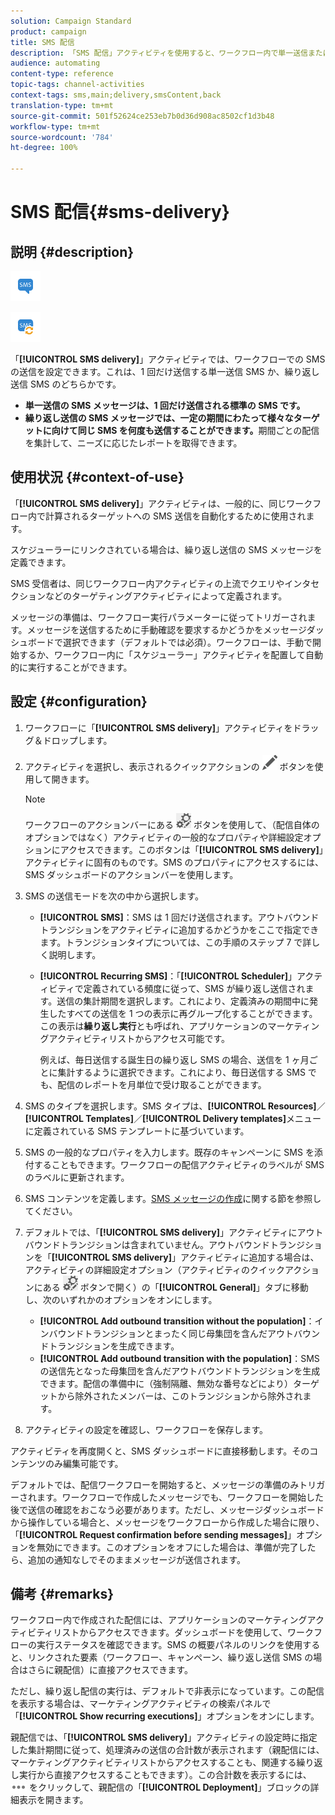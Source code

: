 ```yaml
---
solution: Campaign Standard
product: campaign
title: SMS 配信
description: 「SMS 配信」アクティビティを使用すると、ワークフロー内で単一送信または繰り返し送信の SMS を設定することができます。
audience: automating
content-type: reference
topic-tags: channel-activities
context-tags: sms,main;delivery,smsContent,back
translation-type: tm+mt
source-git-commit: 501f52624ce253eb7b0d36d908ac8502cf1d3b48
workflow-type: tm+mt
source-wordcount: '784'
ht-degree: 100%

---
```



# SMS 配信{#sms-delivery}

## 説明 {#description}

![](assets/sms.png)

![](assets/recurrentsms.png)

「**[!UICONTROL SMS delivery]**」アクティビティでは、ワークフローでの SMS の送信を設定できます。これは、1 回だけ送信する単一送信 SMS か、繰り返し送信 SMS のどちらかです。

* **単一送信の SMS メッセージは、1 回だけ送信される標準の SMS です。**
* **繰り返し送信の SMS メッセージでは、一定の期間にわたって様々なターゲットに向けて同じ SMS を何度も送信することができます。**&#x200B;期間ごとの配信を集計して、ニーズに応じたレポートを取得できます。

## 使用状況 {#context-of-use}

「**[!UICONTROL SMS delivery]**」アクティビティは、一般的に、同じワークフロー内で計算されるターゲットへの SMS 送信を自動化するために使用されます。

スケジューラーにリンクされている場合は、繰り返し送信の SMS メッセージを定義できます。

SMS 受信者は、同じワークフロー内アクティビティの上流でクエリやインタセクションなどのターゲティングアクティビティによって定義されます。

メッセージの準備は、ワークフロー実行パラメーターに従ってトリガーされます。メッセージを送信するために手動確認を要求するかどうかをメッセージダッシュボードで選択できます（デフォルトでは必須）。ワークフローは、手動で開始するか、ワークフロー内に「スケジューラー」アクティビティを配置して自動的に実行することができます。

## 設定 {#configuration}

1. ワークフローに「**[!UICONTROL SMS delivery]**」アクティビティをドラッグ＆ドロップします。
1. アクティビティを選択し、表示されるクイックアクションの ![](assets/edit_darkgrey-24px.png) ボタンを使用して開きます。

   >[!NOTE]
   >
   >ワークフローのアクションバーにある ![](assets/dlv_activity_params-24px.png) ボタンを使用して、（配信自体のオプションではなく）アクティビティの一般的なプロパティや詳細設定オプションにアクセスできます。このボタンは「**[!UICONTROL SMS delivery]**」アクティビティに固有のものです。SMS のプロパティにアクセスするには、SMS ダッシュボードのアクションバーを使用します。

1. SMS の送信モードを次の中から選択します。

   * **[!UICONTROL SMS]**：SMS は 1 回だけ送信されます。アウトバウンドトランジションをアクティビティに追加するかどうかをここで指定できます。トランジションタイプについては、この手順のステップ 7 で詳しく説明します。
   * **[!UICONTROL Recurring SMS]**：「**[!UICONTROL Scheduler]**」アクティビティで定義されている頻度に従って、SMS が繰り返し送信されます。送信の集計期間を選択します。これにより、定義済みの期間中に発生したすべての送信を 1 つの表示に再グループ化することができます。この表示は&#x200B;**繰り返し実行**&#x200B;とも呼ばれ、アプリケーションのマーケティングアクティビティリストからアクセス可能です。

      例えば、毎日送信する誕生日の繰り返し SMS の場合、送信を 1 ヶ月ごとに集計するように選択できます。これにより、毎日送信する SMS でも、配信のレポートを月単位で受け取ることができます。

1. SMS のタイプを選択します。SMS タイプは、**[!UICONTROL Resources]**／**[!UICONTROL Templates]**／**[!UICONTROL Delivery templates]**&#x200B;メニューに定義されている SMS テンプレートに基づいています。
1. SMS の一般的なプロパティを入力します。既存のキャンペーンに SMS を添付することもできます。ワークフローの配信アクティビティのラベルが SMS のラベルに更新されます。
1. SMS コンテンツを定義します。[SMS メッセージの作成](../../channels/using/creating-an-sms-message.md)に関する節を参照してください。
1. デフォルトでは、「**[!UICONTROL SMS delivery]**」アクティビティにアウトバウンドトランジションは含まれていません。アウトバウンドトランジションを「**[!UICONTROL SMS delivery]**」アクティビティに追加する場合は、アクティビティの詳細設定オプション（アクティビティのクイックアクションにある ![](assets/dlv_activity_params-24px.png) ボタンで開く）の「**[!UICONTROL General]**」タブに移動し、次のいずれかのオプションをオンにします。

   * **[!UICONTROL Add outbound transition without the population]**：インバウンドトランジションとまったく同じ母集団を含んだアウトバウンドトランジションを生成できます。
   * **[!UICONTROL Add outbound transition with the population]**：SMS の送信先となった母集団を含んだアウトバウンドトランジションを生成できます。配信の準備中に（強制隔離、無効な番号などにより）ターゲットから除外されたメンバーは、このトランジションから除外されます。

1. アクティビティの設定を確認し、ワークフローを保存します。

アクティビティを再度開くと、SMS ダッシュボードに直接移動します。そのコンテンツのみ編集可能です。

デフォルトでは、配信ワークフローを開始すると、メッセージの準備のみトリガーされます。ワークフローで作成したメッセージでも、ワークフローを開始した後で送信の確認をおこなう必要があります。ただし、メッセージダッシュボードから操作している場合と、メッセージをワークフローから作成した場合に限り、「**[!UICONTROL Request confirmation before sending messages]**」オプションを無効にできます。このオプションをオフにした場合は、準備が完了したら、追加の通知なしでそのままメッセージが送信されます。

## 備考 {#remarks}

ワークフロー内で作成された配信には、アプリケーションのマーケティングアクティビティリストからアクセスできます。ダッシュボードを使用して、ワークフローの実行ステータスを確認できます。SMS の概要パネルのリンクを使用すると、リンクされた要素（ワークフロー、キャンペーン、繰り返し送信 SMS の場合はさらに親配信）に直接アクセスできます。

ただし、繰り返し配信の実行は、デフォルトで非表示になっています。この配信を表示する場合は、マーケティングアクティビティの検索パネルで「**[!UICONTROL Show recurring executions]**」オプションをオンにします。

親配信では、「**[!UICONTROL SMS delivery]**」アクティビティの設定時に指定した集計期間に従って、処理済みの送信の合計数が表示されます（親配信には、マーケティングアクティビティリストからアクセスすることも、関連する繰り返し実行から直接アクセスすることもできます）。この合計数を表示するには、![](assets/wkf_dlv_detail_button.png) をクリックして、親配信の「**[!UICONTROL Deployment]**」ブロックの詳細表示を開きます。
